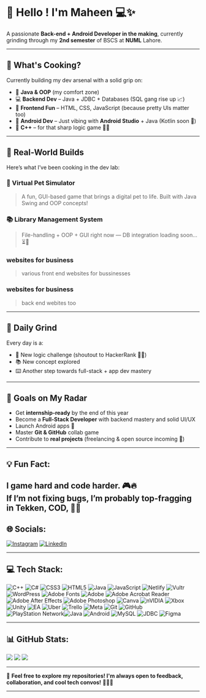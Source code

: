 # 👋 Hello ! I'm Maheen 💻✨

A passionate **Back-end  + Android Developer in the making**, currently grinding through my **2nd semester** of BSCS at **NUML** Lahore.

---

## 🚀 What's Cooking?

Currently building my dev arsenal with a solid grip on:

- 🧠 **Java & OOP** (my comfort zone)
- 💻 **Backend Dev** – Java + JDBC + Databases (SQL gang rise up 📈)
- 🎨 **Frontend Fun** – HTML, CSS, JavaScript (because pretty UIs matter too)
- 📱 **Android Dev** – Just vibing with **Android Studio** + Java (Kotlin soon 👀)
- 🧩 **C++** – for that sharp logic game 🧠💥

---

## 🔧 Real-World Builds

Here’s what I’ve been cooking in the dev lab:

### 🐾 Virtual Pet Simulator
> A fun, GUI-based game that brings a digital pet to life. Built with Java Swing and OOP concepts!

### 📚 Library Management System
> File-handling + OOP + GUI right now — DB integration loading soon... ⏳💾

### websites for business
> various front end websites for bussinesses

### websites for business
>back end webites too




---

## 📅 Daily Grind

Every day is a:
- 💪 New logic challenge (shoutout to HackerRank 🧠🔥)
- 📚 New concept explored
- ⌨️ Another step towards full-stack + app dev mastery

---

## 🎯 Goals on My Radar

- Get **internship-ready** by the end of this year
- Become a **Full-Stack Developer** with backend mastery and solid UI/UX
- Launch Android apps 📱
- Master **Git & GitHub** collab game
- Contribute to **real projects** (freelancing & open source incoming 🚀)

---

## 💡 Fun Fact:

I game hard and code harder. 🎮🔥  
If I’m not fixing bugs, I’m probably top-fragging in **Tekken**, **COD**, 🎯💥
---

## 🌐 Socials:

[![Instagram](https://img.shields.io/badge/Instagram-%23E4405F.svg?logo=Instagram\&logoColor=white)](https://instagram.com/maheen_khadim_)
[![LinkedIn](https://img.shields.io/badge/LinkedIn-%230077B5.svg?logo=linkedin\&logoColor=white)](https://linkedin.com/in/maheen%20khadim)

---

## 💻 Tech Stack:
![C++](https://img.shields.io/badge/c++-%2300599C.svg?style=for-the-badge&logo=c%2B%2B&logoColor=white) ![C#](https://img.shields.io/badge/c%23-%23239120.svg?style=for-the-badge&logo=csharp&logoColor=white) ![CSS3](https://img.shields.io/badge/css3-%231572B6.svg?style=for-the-badge&logo=css3&logoColor=white) ![HTML5](https://img.shields.io/badge/html5-%23E34F26.svg?style=for-the-badge&logo=html5&logoColor=white) ![Java](https://img.shields.io/badge/java-%23ED8B00.svg?style=for-the-badge&logo=openjdk&logoColor=white) ![JavaScript](https://img.shields.io/badge/javascript-%23323330.svg?style=for-the-badge&logo=javascript&logoColor=%23F7DF1E) ![Netlify](https://img.shields.io/badge/netlify-%23000000.svg?style=for-the-badge&logo=netlify&logoColor=#00C7B7) ![Vultr](https://img.shields.io/badge/Vultr-007BFC.svg?style=for-the-badge&logo=vultr) ![WordPress](https://img.shields.io/badge/WordPress-%23117AC9.svg?style=for-the-badge&logo=WordPress&logoColor=white) ![Adobe Fonts](https://img.shields.io/badge/Adobe%20Fonts-000B1D.svg?style=for-the-badge&logo=Adobe%20Fonts&logoColor=white) ![Adobe](https://img.shields.io/badge/adobe-%23FF0000.svg?style=for-the-badge&logo=adobe&logoColor=white) ![Adobe Acrobat Reader](https://img.shields.io/badge/Adobe%20Acrobat%20Reader-EC1C24.svg?style=for-the-badge&logo=Adobe%20Acrobat%20Reader&logoColor=white) ![Adobe After Effects](https://img.shields.io/badge/Adobe%20After%20Effects-9999FF.svg?style=for-the-badge&logo=Adobe%20After%20Effects&logoColor=white) ![Adobe Photoshop](https://img.shields.io/badge/adobe%20photoshop-%2331A8FF.svg?style=for-the-badge&logo=adobe%20photoshop&logoColor=white) ![Canva](https://img.shields.io/badge/Canva-%2300C4CC.svg?style=for-the-badge&logo=Canva&logoColor=white) ![nVIDIA](https://img.shields.io/badge/nVIDIA-%2376B900.svg?style=for-the-badge&logo=nVIDIA&logoColor=white) ![Xbox](https://img.shields.io/badge/xbox-%23107C10.svg?style=for-the-badge&logo=xbox&logoColor=white) ![Unity](https://img.shields.io/badge/unity-%23000000.svg?style=for-the-badge&logo=unity&logoColor=white) ![EA](https://img.shields.io/badge/ea-%23000000.svg?style=for-the-badge&logo=ea&logoColor=white) ![Uber](https://img.shields.io/badge/Uber-%23000000.svg?style=for-the-badge&logo=Uber&logoColor=white) ![Trello](https://img.shields.io/badge/Trello-%23026AA7.svg?style=for-the-badge&logo=Trello&logoColor=white) ![Meta](https://img.shields.io/badge/Meta-%230467DF.svg?style=for-the-badge&logo=Meta&logoColor=white) ![Git](https://img.shields.io/badge/git-%23F05033.svg?style=for-the-badge&logo=git&logoColor=white) ![GitHub](https://img.shields.io/badge/github-%23121011.svg?style=for-the-badge&logo=github&logoColor=white) ![PlayStation Network](https://img.shields.io/badge/PSN-%230070D1.svg?style=for-the-badge&logo=Playstation&logoColor=white)![Java](https://img.shields.io/badge/java-%23ED8B00.svg?style=for-the-badge&logo=openjdk&logoColor=white)
![Android](https://img.shields.io/badge/Android-3DDC84?style=for-the-badge&logo=android&logoColor=white)
![MySQL](https://img.shields.io/badge/mysql-%2300f.svg?style=for-the-badge&logo=mysql&logoColor=white)
![JDBC](https://img.shields.io/badge/JDBC-007396?style=for-the-badge&logo=java&logoColor=white)
![Figma](https://img.shields.io/badge/figma-%23F24E1E.svg?style=for-the-badge&logo=figma&logoColor=white)

---

## 📊 GitHub Stats:

![](https://github-readme-stats.vercel.app/api?username=maheen-736\&theme=date_night\&hide_border=false\&include_all_commits=false\&count_private=true)
![](https://nirzak-streak-stats.vercel.app/?user=maheen-736\&theme=date_night\&hide_border=false)
![](https://github-readme-stats.vercel.app/api/top-langs/?username=maheen-736\&theme=date_night\&hide_border=false\&include_all_commits=false\&count_private=true\&layout=compact)

---

💬 **Feel free to explore my repositories! I'm always open to feedback, collaboration, and cool tech convos!** 🚀👩‍💻

---

